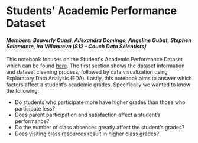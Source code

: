 # Students' Academic Performance Dataset 
#### *Members: Beaverly Cuasi, Allexandra Domingo, Angeline Gubat, Stephen Salamante, Ira Villanueva  (S12 - Couch Data Scientists)*
This notebook focuses on the Student's Academic Performance Dataset which can be found [here](https://www.kaggle.com/aljarah/xAPI-Edu-Datal). The first section shows the dataset information and dataset cleaning process, followed by data visualization using Exploratory Data Analysis (EDA). Lastly, this notebook aims to answer which factors affect a student’s academic grades. Specifically we wanted to know the following:
  * Do students who participate more have higher grades than those who participate less?
  * Does parent participation and satisfaction affect a student’s performance?
  * Do the number of class absences greatly affect the student’s grades?
  * Does visiting class resources result in higher class grades?
